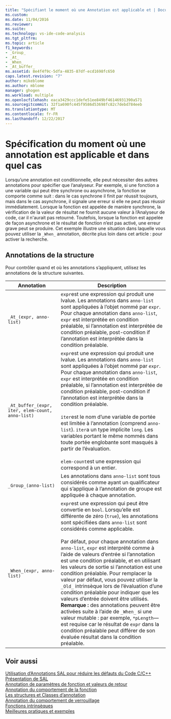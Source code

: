 ```yaml
---
title: "Spécifiant le moment où une Annotation est applicable et | Documents Microsoft"
ms.custom: 
ms.date: 11/04/2016
ms.reviewer: 
ms.suite: 
ms.technology: vs-ide-code-analysis
ms.tgt_pltfrm: 
ms.topic: article
f1_keywords:
- _Group_
- _At_
- _When_
- _At_buffer_
ms.assetid: 8e4f4f9c-5dfa-4835-87df-ecd1698fc650
caps.latest.revision: "7"
author: mikeblome
ms.author: mblome
manager: ghogen
ms.workload: multiple
ms.openlocfilehash: eaca3429ccc1defe51ee849bf46146931390a571
ms.sourcegitcommit: 32f1a690fc445f9586d53698fc82c7debd784eeb
ms.translationtype: MT
ms.contentlocale: fr-FR
ms.lasthandoff: 12/22/2017
---
```

# <a name="specifying-when-and-where-an-annotation-applies"></a>Spécification du moment où une annotation est applicable et dans quel cas
Lorsqu’une annotation est conditionnelle, elle peut nécessiter des autres annotations pour spécifier que l’analyseur.  Par exemple, si une fonction a une variable qui peut être synchrone ou asynchrone, la fonction se comporte comme suit : dans le cas synchrone il finit par réussit toujours, mais dans le cas asynchrone, il signale une erreur si elle ne peut pas réussir immédiatement. Lorsque la fonction est appelée de manière synchrone, la vérification de la valeur de résultat ne fournit aucune valeur à l’Analyseur de code, car il n'aurait pas retourné.  Toutefois, lorsque la fonction est appelée de façon asynchrone et le résultat de fonction n’est pas activé, une erreur grave peut se produire. Cet exemple illustre une situation dans laquelle vous pouvez utiliser la `_When_` annotation, décrite plus loin dans cet article : pour activer la recherche.  
  
## <a name="structural-annotations"></a>Annotations de la structure  
 Pour contrôler quand et où les annotations s’appliquent, utilisez les annotations de la structure suivantes.  
  
|Annotation|Description|  
|----------------|-----------------|  
|`_At_(expr, anno-list)`|`expr`est une expression qui produit une lvalue. Les annotations dans `anno-list` sont appliquées à l’objet nommé par `expr`. Pour chaque annotation dans `anno-list`, `expr` est interprétée en condition préalable, si l’annotation est interprétée de condition préalable, post-condition if l’annotation est interprétée dans la condition préalable.|  
|`_At_buffer_(expr, iter, elem-count, anno-list)`|`expr`est une expression qui produit une lvalue. Les annotations dans `anno-list` sont appliquées à l’objet nommé par `expr`. Pour chaque annotation dans `anno-list`, `expr` est interprétée en condition préalable, si l’annotation est interprétée de condition préalable, post-condition if l’annotation est interprétée dans la condition préalable.<br /><br /> `iter`est le nom d’une variable de portée est limitée à l’annotation (comprend `anno-list`). `iter`a un type implicite `long`. Les variables portant le même nommés dans toute portée englobante sont masqués à partir de l’évaluation.<br /><br /> `elem-count`est une expression qui correspond à un entier.|  
|`_Group_(anno-list)`|Les annotations dans `anno-list` sont tous considérés comme ayant un qualificateur qui s’applique à l’annotation de groupe est appliquée à chaque annotation.|  
|`_When_(expr, anno-list)`|`expr`est une expression qui peut être convertie en `bool`. Lorsqu’elle est différente de zéro (`true`), les annotations sont spécifiées dans `anno-list` sont considérés comme applicable.<br /><br /> Par défaut, pour chaque annotation dans `anno-list`, `expr` est interprété comme à l’aide de valeurs d’entrée si l’annotation est une condition préalable, et en utilisant les valeurs de sortie si l’annotation est une condition préalable. Pour remplacer la valeur par défaut, vous pouvez utiliser la `_Old_` intrinsèque lors de l’évaluation d’une condition préalable pour indiquer que les valeurs d’entrée doivent être utilisés. **Remarque :** des annotations peuvent être activées suite à l’aide de `_When_` si une valeur mutable : par exemple, `*pLength`— est requise car le résultat de `expr` dans la condition préalable peut différer de son évaluée résultat dans la condition préalable.|  
  
## <a name="see-also"></a>Voir aussi  
 [Utilisation d’Annotations SAL pour réduire les défauts du Code C/C++](../code-quality/using-sal-annotations-to-reduce-c-cpp-code-defects.md)   
 [Présentation de SAL](../code-quality/understanding-sal.md)   
 [Annotation de paramètres de fonction et valeurs de retour](../code-quality/annotating-function-parameters-and-return-values.md)   
 [Annotation du comportement de la fonction](../code-quality/annotating-function-behavior.md)   
 [Les structures et Classes d’annotation](../code-quality/annotating-structs-and-classes.md)   
 [Annotation du comportement de verrouillage](../code-quality/annotating-locking-behavior.md)   
 [Fonctions intrinsèques](../code-quality/intrinsic-functions.md)   
 [Meilleures pratiques et exemples](../code-quality/best-practices-and-examples-sal.md)